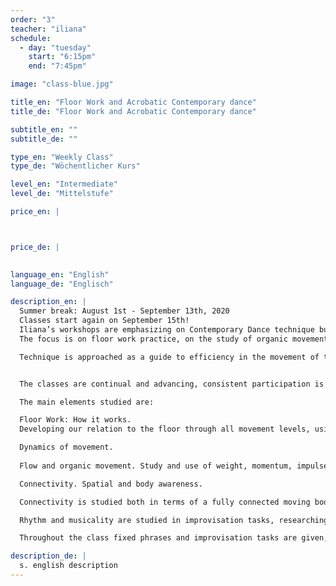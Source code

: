 ```yaml
---
order: "3"
teacher: "iliana"
schedule:
  - day: "tuesday"
    start: "6:15pm"
    end: "7:45pm"

image: "class-blue.jpg"

title_en: "Floor Work and Acrobatic Contemporary dance"
title_de: "Floor Work and Acrobatic Contemporary dance"

subtitle_en: ""
subtitle_de: ""

type_en: "Weekly Class"
type_de: "Wöchentlicher Kurs"

level_en: "Intermediate"
level_de: "Mittelstufe"

price_en: |



price_de: |
  

language_en: "English"
language_de: "Englisch"

description_en: |
  Summer break: August 1st - September 13th, 2020  
  Classes start again on September 15th!  
  Iliana’s workshops are emphasizing on Contemporary Dance technique build-up and Improvisation.
  The focus is on floor work practice, on the study of organic movement, on connectivity, fluidity and awareness.

  Technique is approached as a guide to efficiency in the movement of the human body. The internal structure of the class is made to gradually deepen in the technique and develop through it.


  The classes are continual and advancing, consistent participation is recommended.

  The main elements studied are:  

  Floor Work: How it works.  
  Developing our relation to the floor through all movement levels, using multiple floor-work patterns and phrases. Using levers and clear pathways, building up a vocabulary that can be used in further  understanding the mechanics of movement. From basic floor-work patterns to advanced, complicated ones, floor acrobatics, handstands, coordinations.

  Dynamics of movement.  
  
  Flow and organic movement. Study and use of weight, momentum, impulse, swing and flow of movement, developing the body’s kinetic intelligence. How grounding works, how to stay connected to the floor through the study of body structure (bones and joints), of weight and use of breath. Organic movement and its impact to the body, use of own body structure in the most efficient way.

  Connectivity. Spatial and body awareness.

  Connectivity is studied both in terms of a fully connected moving body and of a mover in a state of full connection with their environment. How the body moves in its full awareness, connecting and interacting with its environment - the other people, the space, the floor- and its own inner state at the same time. Spatial and body awareness, together with connectivity practice, helps to develop a unified physical and mental consciousness, thus a moving body in its full consciousness expressing itself in space and time.

  Rhythm and musicality are studied in improvisation tasks, researching different ways to connect to the music heard and to the inner musicality of the body. Building the awareness of choices made, listening to our inner musicality and allowing it to move us in a conscious way.

  Throughout the class fixed phrases and improvisation tasks are given, practicing the aforementioned elements. The material is highly physical and classes often end up on a longer phrase practice, built from the accumulation of smaller exercises, working also on physical strength, stamina and memory.

description_de: |
  s. english description
---
```

